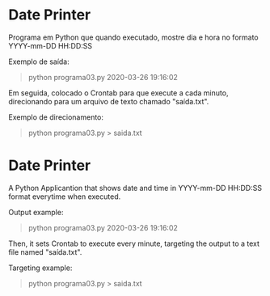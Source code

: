 # Date Printer

Programa em Python que quando executado, mostre dia e hora no formato YYYY-mm-DD HH:DD:SS

Exemplo de saída:
> python programa03.py
2020-03-26 19:16:02

Em seguida, colocado o Crontab para que execute a cada minuto, direcionando para um arquivo de texto chamado "saída.txt".

Exemplo de direcionamento:
> python programa03.py > saida.txt


# Date Printer

A Python Applicantion that shows date and time in YYYY-mm-DD HH:DD:SS format everytime when executed.

Output example:
> python programa03.py
2020-03-26 19:16:02

Then, it sets Crontab to execute every minute, targeting the output to a text file named "saída.txt".

Targeting example:
> python programa03.py > saida.txt

